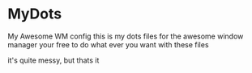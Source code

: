 # MyDots
My Awesome WM config
this is my dots files for the awesome window manager 
your free to do what ever you want with these files

it's quite messy, but thats it
